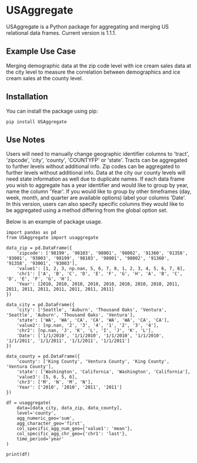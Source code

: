 # USAggregate

USAggregate is a Python package for aggregating and merging US relational data frames. Current version is 1.1.1.

## Example Use Case

Merging demographic data at the zip code level with ice cream sales data at the city level to measure the correlation between demographics and ice cream sales at the county level.

## Installation

You can install the package using pip:

```{sh}
pip install USAggregate
```
## Use Notes

Users will need to manually change geographic identifier columns to 'tract', 'zipcode', 'city', 'county', 'COUNTYFP' or 'state'. Tracts can be aggregated to further levels without additional info. Zip codes can be aggregated to further levels without additional info. Data at the city our county levels will need state information as well due to duplicate names. If each data frame you wish to aggregate has a year identifier and would like to group by year, name the column 'Year'. If you would like to group by other timeframes (day, week, month, and quarter are available options) label your columns 'Date'. In this version, users can also specify specific columns they would like to be aggregated using a method differing from the global option set. 

Below is an example of package usage.

```{python}
import pandas as pd
from USAggregate import usaggregate

data_zip = pd.DataFrame({
    'zipcode': ['98199', '98103', '98001', '98002', '91360', '91358', '93001', '93003', '98199', '98103', '98001', '98002', '91360', '91358', '93001', '93003'],
    'value1': [1, 2, 3, np.nan, 5, 6, 7, 8, 1, 2, 3, 4, 5, 6, 7, 8],
    'chr1': ['A', 'B', 'C', 'D', 'E', 'F', 'G', 'H', 'A', 'B', 'C', 'D', 'E', 'F', 'G', 'H'],
    'Year': [2010, 2010, 2010, 2010, 2010, 2010, 2010, 2010, 2011, 2011, 2011, 2011, 2011, 2011, 2011, 2011]
})

data_city = pd.DataFrame({
    'city': ['Seattle', 'Auburn', 'Thousand Oaks', 'Ventura', 'Seattle', 'Auburn', 'Thousand Oaks', 'Ventura'],
    'state': ['WA', 'WA', 'CA', 'CA', 'WA', 'WA', 'CA', 'CA'],
    'value2': [np.nan, '2', '3', '4', '1', '2', '3', '4'],
    'chr2': [np.nan, 'J', 'K', 'L', 'I', 'J', 'K', 'L'],
    'Date': ['1/1/2010', '1/1/2010', '1/1/2010', '1/1/2010', '1/1/2011', '1/1/2011', '1/1/2011', '1/1/2011']
})

data_county = pd.DataFrame({
    'county': ['King County', 'Ventura County', 'King County', 'Ventura County'],
    'state': ['Washington', 'California', 'Washington', 'California'],
    'value3': [5, 6, 5, 6],
    'chr3': ['M', 'N', 'M', 'N'],
    'Year': ['2010', '2010', '2011', '2011']
})

df = usaggregate(
    data=[data_city, data_zip, data_county],
    level='county',
    agg_numeric_geo='sum',
    agg_character_geo='first',
    col_specific_agg_num_geo={'value1': 'mean'},
    col_specific_agg_chr_geo={'chr1': 'last'},
    time_period='year'
)

print(df)

```

